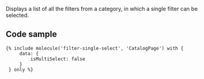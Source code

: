 Displays a list of all the filters from a category, in which a single filter can be selected.

## Code sample

```
{% include molecule('filter-single-select', 'CatalogPage') with {
     data: {
         isMultiSelect: false
     }
 } only %}
```
